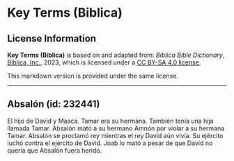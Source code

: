 # Key Terms (Biblica)

## License Information

**Key Terms (Biblica)** is based on and adapted from: _Biblica Bible Dictionary_, [Biblica, Inc.](https://www.biblica.com/), 2023, which is licensed under a [CC BY-SA 4.0 license](https://creativecommons.org/licenses/by-sa/4.0/legalcode.en).

This markdown version is provided under the same license.



--------------------------------

## Absalón (id: 232441)

El hijo de David y Maaca. Tamar era su hermana. También tenía una hija llamada Tamar. Absalón mató a su hermano Amnón por violar a su hermana Tamar. Absalón se proclamó rey mientras el rey David aún vivía. Su ejército luchó contra el ejército de David. Joab lo mató a pesar de que David no quería que Absalón fuera herido.


